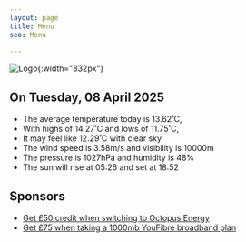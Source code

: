 ```yaml
---
layout: page
title: Menu
seo: Menu

---
```


![Logo](/images/logo.jpg){:width="832px"}

<!-- weather_marker starts -->
## On Tuesday, 08 April 2025

- The average temperature today is 13.62˚C,
- With highs of 14.27˚C and lows of 11.75˚C,
- It may feel like 12.29˚C with clear sky
- The wind speed is 3.58m/s and visibility is 10000m
- The pressure is 1027hPa and humidity is 48%
- The sun will rise at 05:26 and set at 18:52

<!-- weather_marker ends -->

## Sponsors

- [Get £50 credit when switching to Octopus Energy](https://bit.ly/3oD1nnS)
- [Get £75 when taking a 1000mb YouFibre broadband plan](https://aklam.io/91zWhU?)



